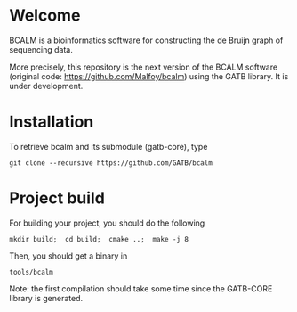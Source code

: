 # Welcome

BCALM is a bioinformatics software for constructing the de Bruijn graph of sequencing data.

More precisely, this repository is the next version of the BCALM software (original code: https://github.com/Malfoy/bcalm) using the GATB library. It is under development.

# Installation

To retrieve bcalm and its submodule (gatb-core), type

    git clone --recursive https://github.com/GATB/bcalm

# Project build

For building your project, you should do the following
    
    mkdir build;  cd build;  cmake ..;  make -j 8
    
Then, you should get a binary in

    tools/bcalm

Note: the first compilation should take some time since the GATB-CORE library is generated.
